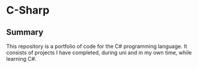# C-Sharp
## Summary
This repository is a portfolio of code for the C# programming language. It consists of projects I have completed, during uni and in my own time, while learning C#.